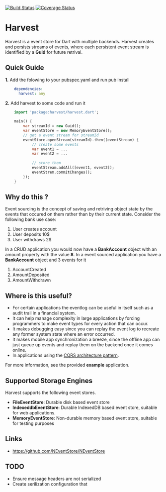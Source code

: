 [![Build Status](https://travis-ci.org/ltackmann/log4dart.svg)](https://travis-ci.org/ltackmann/harvest)
[![Coverage Status](https://coveralls.io/repos/ltackmann/log4dart/badge.svg)](https://coveralls.io/r/ltackmann/harvest)

Harvest
=======
Harvest is a event store for Dart with multiple backends. Harvest creates and persists streams of events, where each persistent event stream is identified by 
a **Guid** for future retrival.

Quick Guide
-----------

**1.** Add the folowing to your pubspec.yaml and run pub install
```yaml
    dependencies:
      harvest: any
```

**2.** Add harvest to some code and run it
```dart
	import 'package:harvest/harvest.dart';
	
	main() {
		var streamId = new Guid();
		var eventStore = new MemoryEventStore();
		// get a event stream for streamId 
		eventStore.openStream(streamId).then((eventStream) {
			// create some events
			var event1 = ...
			var event2 = ...
			
			// store them
			eventStream.addAll([event1, event2]);
			eventStrem.commitChanges();
		});
	}	
```

Why do this ?
-------------
Event sourcing is the concept of saving and retriving object state by the events 
that occured on them rather than by their current state. Consider the following 
bank use case:

1. User creates account
1. User deposits 10$
1. User withdraws 2$

In a CRUD application you would now have a **BankAccount** object with an 
amount property with the value **8**. In a event sourced application you 
have a **BankAccount** object and 3 events for it

1. AccountCreated
1. AmountDeposited
1. AmountWithdrawn

Where is this useful?
--------------------- 

 * For certain applications the eventlog can be useful in itself such as a audit 
trail in a financial system. 
 * It can help manage complexity in large applications by forcing programmers to 
make event types for every action that can occur.
 * It makes debugging easy since you can replay the event log to recreate 
any former system state where an error occurred.  
 * It makes mobile app synchronization a breeze, since the offline app can just 
queue up events and replay them on the backend once it comes online. 
 * In applications using the [CQRS architecture pattern](http://msdn.microsoft.com/en-us/library/jj554200.aspx).

For more information, see the provided **example** application.

Supported Storage Engines
-------------------------
Harvest supports the following event stores.

* **FileEventStore**: Durable disk based event store
* **IndexeddbEventStore**: Durable IndexedDB based event store, suitable for web applications.
* **MemoryEventStore**: Non-durable memory based event store, suitable for testing purposes

Links
-----
 * https://github.com/NEventStore/NEventStore
 
 TODO
-----
 * Ensure message headers are not serialized
 * Create serilization configuration that

